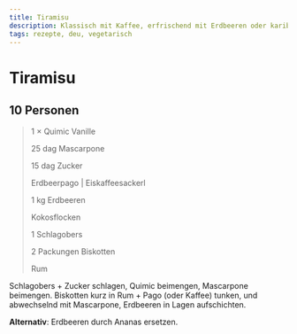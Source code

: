 ```yaml
---
title: Tiramisu
description: Klassisch mit Kaffee, erfrischend mit Erdbeeren oder karibisch mit Ananas
tags: rezepte, deu, vegetarisch
---
```


# Tiramisu

## 10 Personen

> 1 × Quimic Vanille
>
> 25 dag Mascarpone
>
> 15 dag Zucker
>
> Erdbeerpago | Eiskaffeesackerl
>
> 1 kg Erdbeeren
>
> Kokosflocken
>
> 1 Schlagobers
>
> 2 Packungen Biskotten
>
> Rum


Schlagobers + Zucker schlagen, Quimic beimengen, Mascarpone beimengen.
Biskotten kurz in Rum + Pago (oder Kaffee) tunken, und abwechselnd mit
Mascarpone, Erdbeeren in Lagen aufschichten.

**Alternativ**: Erdbeeren durch Ananas ersetzen.
